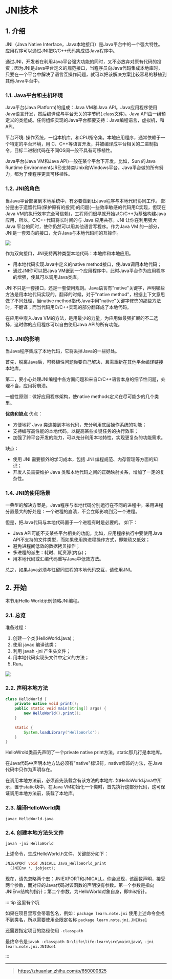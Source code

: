# JNI技术

## 1. 介绍
JNI（Java Native Interface，Java本地接口）是Java平台中的一个强大特性。应用程序可以通过JNI把C/C++代码集成进Java程序中。

通过JNI，开发者在利用Java平台强大功能的同时，又不必放弃对原有代码的投资；因为JNI是Java平台定义的规范接口，当程序员向Java代码集成本地库时，只要在一个平台中解决了语言互操作问题，就可以把该解决方案比较容易的移植到其他Java平台中。

### 1.1. Java平台和主机环境

Java平台(Java Platform)的组成：Java VM和Java API。Java应用程序使用Java语言开发，然后编译成与平台无关的字节码(.class文件)。Java API由一组预定义的类组成。任何组织实现的Java平台都要支持：Java编程语言，虚拟机，和API。

平台环境: 操作系统，一组本机库，和CPU指令集。本地应用程序，通常依赖于一个特定的平台环境，用 C、C++等语言开发，并被编译成平台相关的二进制指令，目标二进制代码在不同OS间一般不具有可移植性。

Java平台(Java VM和Java API)一般在某个平台下开发。比如，Sun 的Java Runtime Environment(JRE)支持类Unix和Windows平台。Java平台做的所有努力，都为了使程序更具可移植性。

### 1.2. JNI的角色

当Java平台部署到本地系统中，有必要做到让Java程序与本地代码协同工作。 部分是由于遗留代码(保护原有的投资)的问题(一些效率敏感的代码用C实现，但现在Java VM的执行效率完全可信赖)，工程师们很早就开始以C/C++为基础构建Java应用，所以，C/C++代码将长时间的与 Java 应用共存。JNI 让你在利用强大 Java 平台的同时，使你仍然可以用其他语言写程序。作为Java VM 的一部分，JNI是一套双向的接口，允许Java与本地代码间的互操作。

![](img/img_20231225_1.png)

作为双向接口，JNI支持两种类型本地代码：本地库和本地应用。

- 用本地代码实现Java中定义的native method接口，使Java调用本地代码；
- 通过JNI你可以把Java VM嵌到一个应用程序中，此时Java平台作为应用程序的增强，使其可以调用Java类库。

 JNI不只是一套接口，还是一套使用规则。Java语言有"native"关键字，声明哪些方法是用本地代码实现的。翻译的时候，对于"native method"，根据上下文意思做了不同处理，当native method指代Java中用"native"关键字修饰的那些方法时，不翻译；而当代码用C/C++实现的部分翻译成了本地代码。
 
在应用中嵌入Java VM的方法，是用最少的力量，为应用做最强扩展的不二选择，这时你的应用程序可以自由使用Java API的所有功能。

### 1.3. JNI的影响

当Java程序集成了本地代码，它将丢掉Java的一些好处。

首先，脱离Java后，可移植性问题你要自己解决，且需重新在其他平台编译链接本地库。

第二，要小心处理JNI编程中各方面问题和来自C/C++语言本身的细节性问题，处理不当，应用将崩溃。

一般性原则：做好应用程序架构，使native methods定义在尽可能少的几个类里。

**优势和缺点**
优点：
* 方便地将 Java 类连接到本地代码，充分利用底层操作系统的功能；
* 支持编写高性能的本地代码，以提高某些关键任务的执行效率；
* 加强了跨平台开发的能力，可以充分利用本地特性，实现更复杂的功能需求。

缺点：
* 使用 JNI 需要额外的学习成本，包括 JNI 编程规范、内存管理等方面的知识；
* 开发人员需要维护 Java 类和本地代码之间的正确映射关系，增加了一定的复杂性。

### 1.4. JNI的使用场景

一典型的解决方案是，Java程序与本地代码分别运行在不同的进程中。采用进程分置最大的好处是：一个进程的崩溃，不会立即影响到另一个进程。

但是，把Java代码与本地代码置于一个进程有时是必要的。 如下：

- Java API可能不支某些平台相关的功能。比如，应用程序执行中要使用Java API不支持的文件类型，而如果使用跨进程操作方式，即繁琐又低效；
- 避免进程间低效的数据拷贝操作；
- 多进程的派生：耗时、耗资源(内存)；
- 用本地代码或汇编代码重写Java中低效方法。

总之，如果Java必须与驻留同进程的本地代码交互，请使用JNI。

## 2. 开始

本节用Hello World示例领略JNI编程。

### 2.1. 总览

准备过程：

1. 创建一个类(HelloWorld.java)；
2. 使用 javac 编译该类；
3. 利用 javah -jni 产生头文件；
4. 用本地代码实现头文件中定义的方法；
5. Run。

![](img/img_20231225_2.png)

### 2.2. 声明本地方法

```java
class HelloWorld {
	private native void print();
	public static void main(String[] args) {
		new HelloWorld().print();
	}
	
	static {
		System.loadLibrary("HelloWorld");
	}
}
```

HelloWrold类首先声明了一个private native print方法。static那几行是本地库。

在Java代码中声明本地方法必须有"native"标识符，native修饰的方法，在Java代码中只作为声明存在。

在调用本地方法前，必须首先装载含有该方法的本地库. 如HelloWorld.java中所示，置于static块中，在Java VM初始化一个类时，首先执行这部分代码，这可保证调用本地方法前，装载了本地库。

### 2.3. 编译HelloWorld类

```text
javac HelloWorld.java
```

### 2.4. 创建本地方法头文件

```text
javah -jni HelloWorld
```
上述命令，生成HelloWorld.h文件，关键部分如下：

```c
JNIEXPORT void JNICALL Java_HelloWorld_print
  (JNIEnv *, jobject);
```

现在，请先忽略两个宏：JNIEXPORT和JNICALL。你会发现，该函数声明，接受两个参数，而对应的Java代码对该函数的声明没有参数。第一个参数是指向JNIEnv结构的指针；第二个参数，为HelloWorld对象自身，即this指针。

::: tip 这里有个坑

如果在项目里写会带着包名，例如：`package learn.note.jni`
使用上述命令会找不到类名，所以需要使用全限定名称 `package learn.note.jni.JNIUse1`

还需要指定项目的路径使用 `-classpath`

最终命令是`javah -classpath D:\life\life-learn\src\main\java\ -jni learn.note.jni.JNIUse1`

:::


---

> https://zhuanlan.zhihu.com/p/650000825
